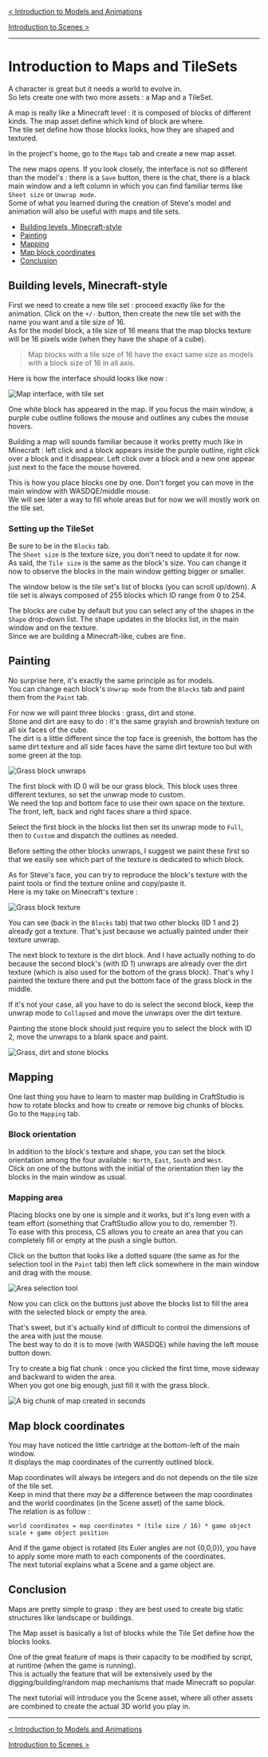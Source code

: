 [< Introduction to Models and Animations](introduction-to-models-and-animations.md)

[Introduction to Scenes >](introduction-to-scenes.md)

---

# Introduction to Maps and TileSets

A character is great but it needs a world to evolve in.  
So lets create  one with two more assets : a Map and a TileSet.

A map is really like a Minecraft level : it is composed of blocks of different kinds. The map asset define which kind of block are where.  
The tile set define how those blocks looks, how they are shaped and textured.

In the project's home, go to the `Maps` tab and create a new map asset.

The new maps opens. If you look closely, the interface is not so different than the model's : there is a `Save` button, there is the chat, there is a black main window and a left column in which you can find familiar terms like `Sheet size` or `Unwrap mode`.  
Some of what you learned during the creation of Steve's model and animation will also be useful with maps and tile sets.

- [Building levels, Minecraft-style](#building)
- [Painting](#painting)
- [Mapping](#mapping)
- [Map block coordinates](#map-block-coordinates)
- [Conclusion](#conclusion)


<a name="building"></a>
## Building levels, Minecraft-style

First we need to create a new tile set : proceed exactly like for the animation. Click on the `+/-` button, then create the new tile set with the name you want and a tile size of 16.  
As for the model block, a tile size of 16 means that the map blocks texture will be 16 pixels wide (when they have the shape of a cube).  


> Map blocks with a tile size of 16 have the exact same size as models with a block size of 16 in all axis.


Here is how the interface should looks like now :

![Map interface, with tile set](imgs/intro-maps-tilesets/interface.png "Map interface, with tile set")

One white block has appeared in the map. 
If you focus the main window, a purple cube outline follows the mouse and outlines any cubes the mouse hovers.

Building a map will sounds familiar because it works pretty much like in Minecraft : left click and a block appears inside the purple outline, right click over a block and it disappear. Left click over a block and a new one appear just next to the face the mouse hovered.

This is how you place blocks one by one. Don't forget you can move in the main window with WASDQE/middle mouse.  
We will see later a way to fill whole areas but for now we will mostly work on the tile set.

### Setting up the TileSet

Be sure to be in the `Blocks` tab.  
The `Sheet size` is the texture size, you don't need to update it for now.  
As said, the `Tile size` is the same as the block's size. You can change it now to observe the blocks in the main window getting bigger or smaller.

The window below is the tile set's list of blocks (you can scroll up/down). A tile set is always composed of 255 blocks which ID range from 0 to 254.

The blocks are cube by default but you can select any of the shapes in the `Shape` drop-down list. The shape updates in the blocks list, in the main window and on the texture.  
Since we are building a Minecraft-like, cubes are fine.


<a name="painting"></a>
## Painting

No surprise here, it's exactly the same principle as for models.  
You can change each block's `Unwrap mode` from the `Blocks` tab and paint them from the `Paint` tab.

For now we will paint three blocks : grass, dirt and stone.  
Stone and dirt are easy to do : it's the same grayish and brownish texture on all six faces of the cube.  
The dirt is a little different since the top face is greenish, the bottom has the same dirt texture and all side faces have the same dirt texture too but with some green at the top.

![](imgs/intro-maps-tilesets/grass-block-unwraps.png "Grass block unwraps")

The first block with ID 0 will be our grass block. This block uses three different textures, so set the unwrap mode to custom.  
We need the top and bottom face to use their own space on the texture. The front, left, back and right faces share a third space.

Select the first block in the blocks list then set its unwrap mode to `Full`, then to `Custom` and dispatch the outlines as needed.

Before setting the other blocks unwraps, I suggest we paint these first so that we easily see which part of the texture is dedicated to which block.  

As for Steve's face, you can try to reproduce the block's texture with the paint tools or find the texture online and copy/paste it.  
Here is my take on Minecraft's texture :

![Grass block texture](imgs/intro-maps-tilesets/grass-block-texture.png "Grass block texture")

You can see (back in the `Blocks` tab) that two other blocks (ID 1 and 2) already got a texture. That's just because we actually painted under their texture unwrap.

The next block to texture is the dirt block. And I have actually nothing to do because the second block's (with ID 1) unwraps are already over the dirt texture (which is also used for the bottom of the grass block). That's why I painted the texture there and put the bottom face of the grass block in the middle.

If it's not your case, all you have to do is select the second block, keep the unwrap mode to `Collapsed` and move the unwraps over the dirt texture.

Painting the stone block should just require you to select the block with ID 2, move the unwraps to a blank space and paint.

![Grass, dirt and stone blocks](imgs/intro-maps-tilesets/grass-dirt-stone.png "Grass, dirt and stone blocks")


<a name="mapping"></a>
## Mapping

One last thing you have to learn to master map building in CraftStudio is how to rotate blocks and how to create or remove big chunks of blocks.  
Go to the `Mapping` tab.

### Block orientation

In addition to the block's texture and shape, you can set the block orientation among the four available : `North`, `East`, `South` and `West`.  
Click on one of the buttons with the initial of the orientation then lay the blocks in the main window as usual.

### Mapping area

Placing blocks one by one is simple and it works, but it's long even with a team effort (something that CraftStudio allow you to do, remember ?).  
To ease with this process, CS allows you to create an area that you can completely fill or empty at the push a single button.

Click on the button that looks like a dotted square (the same as for the selection tool in the `Paint` tab) then left click somewhere in the main window and drag with the mouse.

![Area selection tool](imgs/intro-maps-tilesets/selection-area.png "Area selection tool")

Now you can click on the buttons just above the blocks list to fill the area with the selected block or empty the area.

That's sweet, but it's actually kind of difficult to control the dimensions of the area with just the mouse.  
The best way to do it is to move (with WASDQE) while having the left mouse button down.

Try to create a big flat chunk : once you clicked the first time, move sideway and backward to widen the area.  
When you got one big enough, just fill it with the grass block.

![A big chunk of map created in seconds](imgs/intro-maps-tilesets/area-filled.png "A big chunk of map created in seconds")


<a name="map-block-coordinates"></a>
## Map block coordinates

You may have noticed the little cartridge at the bottom-left of the main window.  
It displays the map coordinates of the currently outlined block.

Map coordinates will always be integers and do not depends on the tile size of the tile set.  
Keep in mind that there *may be* a difference between the map coordinates and the world coordinates (in the Scene asset) of the same block.  
The relation is as follow :

    world coordinates = map coordinates * (tile size / 16) * game object scale + game object position
    
And if the game object is rotated (its Euler angles are not {0,0,0}), you have to apply some more math to each components of the coordinates.  
The next tutorial explains what a Scene and a game object are.


<a name="conclusion"></a>
## Conclusion

Maps are pretty simple to grasp : they are best used to create big static structures like landscape or buildings.  

The Map asset is basically a list of blocks while the Tile Set define how the blocks looks.

One of the great feature of maps is their capacity to be modified by script, at runtime (when the game is running).  
This is actually the feature that will be extensively used by the digging/building/random map mechanisms that made Minecraft so popular.

The next tutorial will introduce you the Scene asset, where all other assets are combined to create the actual 3D world you play in.

---

[< Introduction to Models and Animations](introduction-to-models-and-animations.md)

[Introduction to Scenes >](introduction-to-scenes.md)
